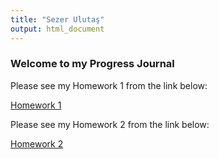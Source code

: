 ```yaml
---
title: "Sezer Ulutaş"
output: html_document
---
```

### Welcome to my Progress Journal

Please see my Homework 1 from the link below:

[Homework 1](http://pjournal.github.io/mef03-SezerUlutas/start.html)

Please see my Homework 2 from the link below:

[Homework 2](http://pjournal.github.io/mef03-SezerUlutas/bkm.html)
